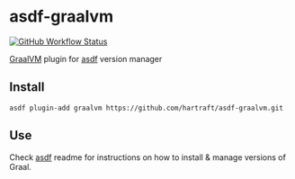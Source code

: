 # asdf-graalvm

[![GitHub Workflow Status](https://img.shields.io/github/workflow/status/hartraft/asdf-graalvm/plugin-test?style=flat-square)](https://github.com/hartraft/asdf-graalvm/actions)

[GraalVM](https://www.graalvm.org/) plugin for [asdf](https://github.com/asdf-vm/asdf) version manager

## Install

```shell
asdf plugin-add graalvm https://github.com/hartraft/asdf-graalvm.git
```

## Use

Check [asdf](https://github.com/asdf-vm/asdf) readme for instructions on how to install & manage versions of Graal.


